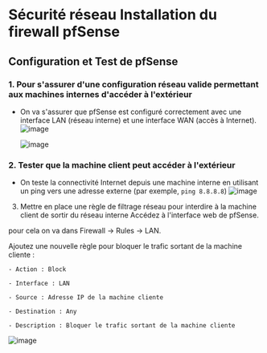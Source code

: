# Sécurité réseau Installation du firewall pfSense
## Configuration et Test de pfSense

### 1. Pour s'assurer d'une configuration réseau valide permettant aux machines internes d'accéder à l'extérieur
- On va s'assurer que pfSense est configuré correctement avec une interface LAN (réseau interne) et une interface WAN (accès à Internet).
  ![image](https://github.com/user-attachments/assets/79d2b35e-0786-47ad-aff8-1c760c5c65f6)

  ![image](https://github.com/user-attachments/assets/85b963a2-c3b7-4736-8268-29b1e672dfc4)

### 2. Tester que la machine client peut accéder à l'extérieur
- On teste la connectivité Internet depuis une machine interne en utilisant un ping vers une adresse externe (par exemple, `ping 8.8.8.8`)
![image](https://github.com/user-attachments/assets/7acb756f-cca3-4dff-95f6-8aff2a84b8a3)





3. Mettre en place une règle de filtrage réseau pour interdire à la machine client de sortir du réseau interne
Accédez à l'interface web de pfSense.

  pour cela on va dans Firewall -> Rules -> LAN.

Ajoutez une nouvelle règle pour bloquer le trafic sortant de la machine cliente :

    - Action : Block

    - Interface : LAN

    - Source : Adresse IP de la machine cliente

    - Destination : Any

    - Description : Bloquer le trafic sortant de la machine cliente

![image](https://github.com/user-attachments/assets/8f1ce9c2-eb82-496e-8b62-1680b73b67d1)

